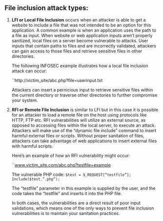 ## File inclusion attack types:
1. **LFI or Local File Inclusion** occurs when an attacker is able to get a website to include a file that was not intended to be an option for this application. A common example is when an application uses the path to a file as input. When website or web application inputs aren’t properly sanitized, local files on a server become vulnerable to attacks. User inputs that contain paths to files and are incorrectly validated, attackers can gain access to those files and retrieve sensitive files in other directories.

	The following INFOSEC example illustrates how a local file inclusion attack can occur:

	``http://victim_site/abc.php?file=userinput.txt

	Attackers can insert a pernicious input to retrieve sensitive files within the current directory or traverse other directories to further compromise your system.

2. **RFI or Remote File Inclusion** is similar to LFI but in this case it is possible for an attacker to load a remote file on the host using protocols like HTTP, FTP etc. RFI vulnerabilities will utilize an external source, as opposed to accessing files within the local server, to execute an attack. Attackers will make use of the “dynamic file include” command to insert harmful external files or scripts. Without proper sanitation of files, attackers can take advantage of web applications to insert external files with harmful scripts.

	 Here’s an example of how an RFI vulnerability might occur: 
	 
	 ``www.victim_site.com/abc.php?testfile=example

	The vulnerable PHP code: 
	`$test = $_REQUEST[“testfile”]; Include($test.”.php”);` 
	
	The “testfile” parameter in this example is supplied by the user, and the code takes the “testfile” and inserts it into the PHP file.

	In both cases, the vulnerabilities are a direct result of poor input validations, which means one of the only ways to prevent file inclusion vulnerabilities is to maintain your sanitation practices.